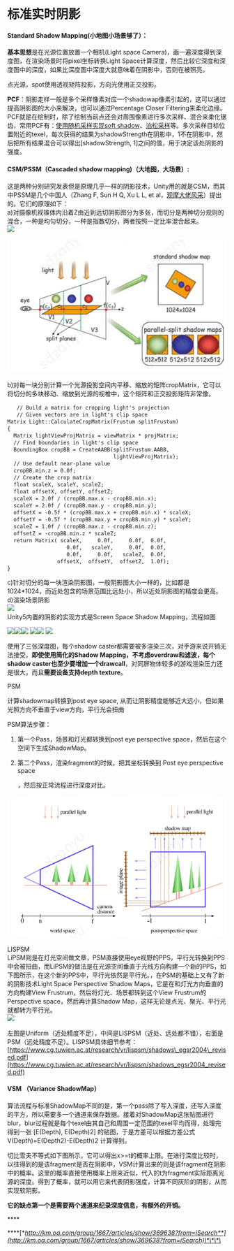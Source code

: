 # 标准实时阴影

#### Standard Shadow Mapping\(小地图小场景够了）：

**基本思想**是在光源位置放置一个相机\(Light space Camera\)，画一遍深度得到深度图，在渲染场景时将pixel坐标转换Light Space计算深度，然后比较它深度和深度图中的深度，如果比深度图中深度大就意味着在阴影中，否则在被照亮。

点光源，spot使用透视矩阵投影，方向光使用正交投影。

  
**PCF**：阴影走样一般是多个采样像素对应一个shadowap像素引起的，这可以通过提高阴影图的大小来解决，也可以通过Percentage Closer Filtering来柔化边缘。PCF就是在绘制时，除了绘制当前点还会对周围像素进行多次采样、混合来柔化锯齿，常用PCF有：[使用随机采样实现soft shadow](https://link.zhihu.com/?target=http%3A//blog.csdn.net/candycat1992/article/details/8981370)、[泊松采样](https://link.zhihu.com/?target=http%3A//www.ownself.org/blog/2010/percentage-closer-filtering.html)等。多次采样目标位置附近的texel，每次获得的结果为shadowStrength在阴影中，1不在阴影中，然后把所有结果混合可以得出\[shadowStrength, 1\]之间的值，用于决定该处阴影的强度。

 

#### CSM/PSSM（Cascaded shadow mapping\)（大地图，大场景）:

这是两种分别研究发表但是原理几乎一样的阴影技术，Unity用的就是CSM，而其中PSSM是几个中国人（Zhang F, Sun H Q, Xu L L, et al，[观摩大佬风采](https://link.zhihu.com/?target=http%3A//cs.scu.edu.cn/cs/xyxw/webinfo/2014/05/1397522799914515.htm)）提出的。它们的原理如下：  
a\)对摄像机视锥体内沿着Z由近到远切阴影图分为多张，而切分是两种切分规则的混合，一种是均匀切分，一种是指数切分，两者按照一定比率混合起来。  
![](https://pic2.zhimg.com/80/v2-0ae72a1c96b4279b6b085e00c26f57ad_720w.png)  
  


![CSM&#x5212;&#x5206;](../../.gitbook/assets/image%20%2875%29.png)

b\)对每一块分别计算一个光源投影空间内平移、缩放的矩阵cropMatrix，它可以将切分的多块移动、缩放到光源的视椎中，这个矩阵和正交投影矩阵非常像。  


```text
   // Build a matrix for cropping light's projection
   // Given vectors are in light's clip space
Matrix Light::CalculateCropMatrix(Frustum splitFrustum)
{
  Matrix lightViewProjMatrix = viewMatrix * projMatrix;
  // Find boundaries in light's clip space
  BoundingBox cropBB = CreateAABB(splitFrustum.AABB,
                                  lightViewProjMatrix);
  // Use default near-plane value
  cropBB.min.z = 0.0f;
  // Create the crop matrix
  float scaleX, scaleY, scaleZ;
  float offsetX, offsetY, offsetZ;
  scaleX = 2.0f / (cropBB.max.x - cropBB.min.x);
  scaleY = 2.0f / (cropBB.max.y - cropBB.min.y);
  offsetX = -0.5f * (cropBB.max.x + cropBB.min.x) * scaleX;
  offsetY = -0.5f * (cropBB.max.y + cropBB.min.y) * scaleY;
  scaleZ = 1.0f / (cropBB.max.z - cropBB.min.z);
  offsetZ = -cropBB.min.z * scaleZ;
  return Matrix( scaleX,     0.0f,     0.0f,  0.0f,
                   0.0f,   scaleY,     0.0f,  0.0f,
                   0.0f,     0.0f,   scaleZ,  0.0f,
                offsetX,  offsetY,  offsetZ,  1.0f);
}
```

c\)针对切分的每一块渲染阴影图，一般阴影图大小一样的，比如都是1024\*1024，而近处包含的场景范围比远处小，所以近处阴影图的精度会更高。  
d\)渲染场景阴影  
![](https://pic4.zhimg.com/80/v2-0a754fdc0b823495b997af96ab509c53_720w.jpg)  
Unity5内置的阴影的实现方式是Screen Space Shadow Mapping，流程如图

 ![](http://km.oa.com/files/photos/pictures/201707/1499402620_97_w292_h178.png)![](http://km.oa.com/files/photos/pictures/201707/1499402620_17_w292_h178.png)![](http://km.oa.com/files/photos/pictures/201707/1499402620_56_w292_h218.png) ![](http://km.oa.com/files/photos/pictures/201707/1499402620_74_w292_h173.png)![](http://km.oa.com/articles/show/329935?from=iSearch)  ![](http://km.oa.com/articles/show/329935?from=iSearch)

使用了三张深度图，每个shadow caster都需要被多渲染三次，对手游来说开销无法接受。**即使使用简化的Shadow Mapping，不考虑overdraw和滤波，每个shadow caster也至少要增加一个drawcall**，对同屏物体较多的游戏渲染压力还是很大，而且**需要设备支持depth texture**。



PSM

计算shadowmap转换到post eye space, 从而让阴影精度能够近大远小，但如果光照方向不垂直于view方向，平行光会扭曲

PSM算法步骤：

1. 第一个Pass，场景和灯光都转换到post eye perspective space，然后在这个空间下生成ShadowMap。
2. 第二个Pass，渲染fragment的时候，把其坐标转换到 Post eye perspective space

   ，然后按正常流程进行深度对比。

![](../../.gitbook/assets/image%20%2877%29.png)

LISPSM  
LiPSM则是在灯光空间做文章，PSM直接使用eye视野的PPS，平行光转换到PPS中会被扭曲，而LiPSM的做法是在光源空间垂直于光线方向构建一个新的PPS，如下图所示，在这个新的PPS中，平行光依然是平行光。，在PSM的基础上又有了新的阴影技术Light Space Perspective Shadow Maps，它是在和灯光方向垂直的方向构建View Frustrum，然后将灯光、场景都转到这个View Frustrum的Perspective space，然后再计算Shadow Map，这样无论是点光、聚光、平行光就都转为平行光。  
![](http://uwa-ducument-img.oss-cn-beijing.aliyuncs.com/Blog/usparkle_shadow/14.png)

左图是Uniform（近处精度不足），中间是LISPSM（近处、远处都不错），右面是PSM（远处精度不足）。LISPSM具体细节参考：  
[https://www.cg.tuwien.ac.at/research/vr/lispsm/shadows\_egsr2004\_revised.pdf](https://www.cg.tuwien.ac.at/research/vr/lispsm/shadows_egsr2004_revised.pdf)

#### VSM （Variance ShadowMap） <a id="h3-5-3-vsm-variance-shadowmap-"></a>

算法流程与标准ShadowMap不同的是，第一个pass除了写入深度，还写入深度的平方，所以需要多一个通道来保存数据。接着对ShadowMap这张贴图进行blur，blur过程就是每个texel由其自己和周围一定范围的texel平均而得，处理完得到一张 \[E\(Depth\), E\(Depth\)2\] 的贴图，于是方差可以根据方差公式 V\(Depth\)=E\(Depth2\)-E\(Depth\)2 计算得到。

切比雪夫不等式如下图所示，它可以得出x&gt;=t的概率上限。在进行深度比较时，以往得到的是该fragment是否在阴影中，VSM计算出来的则是该fragment在阴影中的概率。这里的概率直接使用概率上限来近似，代入的t为fragment实际距离光源的深度。得到了概率，就可以用它来代表阴影强度，计算不同灰阶的阴影，从而实现软阴影。

**它的缺点第一个是需要两个通道来纪录深度信息，有额外的开销。**

\*\*\*\*

\*\*\*\*[**http://km.oa.com/group/1667/articles/show/369638?from=iSearch**](http://km.oa.com/group/1667/articles/show/369638?from=iSearch)\*\*\*\*



